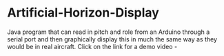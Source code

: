 # Artificial-Horizon-Display
Java program that can read in pitch and role from an Arduino through a serial port and then graphically display this in much the same way as they would be in real aircraft. Click on the link for a demo video - 
